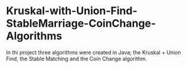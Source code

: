 # Kruskal-with-Union-Find-StableMarriage-CoinChange-Algorithms
In thi project three algorithms were created in Java; the Kruskal + Union Find, the Stable Matching and the Coin Change algorithm.
